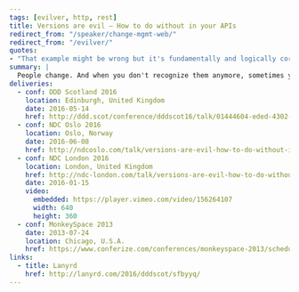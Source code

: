 ```yaml
---
tags: [evilver, http, rest]
title: Versions are evil – How to do without in your APIs
redirect_from: "/speaker/change-mgmt-web/"
redirect_from: "/evilver/"
quotes:
- "That example might be wrong but it's fundamentally and logically correct"
summary: |
  People change. And when you don't recognize them anymore, sometimes you'd be right in thinking they're just not the same person. APIs are the same, adding a version is the hard drug of web APIs, the first hit is free but you're going to pay later! We'll explore in practice what is wrong with versioning, and how we can manage change in our APIs over time without the need for them.
deliveries:
  - conf: DDD Scotland 2016
    location: Edinburgh, United Kingdom
    date: 2016-05-14
    href: http://ddd.scot/conference/dddscot16/talk/01444604-eded-4302-910c-5717b03df4d1
  - conf: NDC Oslo 2016
    location: Oslo, Norway
    date: 2016-06-08
    href: http://ndcoslo.com/talk/versions-are-evil-how-to-do-without-in-your-api/
  - conf: NDC London 2016
    location: London, United Kingdom
    href: http://ndc-london.com/talk/versions-are-evil-how-to-do-without-in-your-api/
    date: 2016-01-15
    video:
      embedded: https://player.vimeo.com/video/156264107
      width: 640
      height: 360
  - conf: MonkeySpace 2013
    date: 2013-07-24
    location: Chicago, U.S.A.
    href: https://www.conferize.com/conferences/monkeyspace-2013/schedule
links:
  - title: Lanyrd
    href: http://lanyrd.com/2016/dddscot/sfbyyq/
---
```

